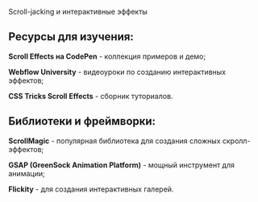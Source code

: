 Scroll-jacking и интерактивные эффекты

## Ресурсы для изучения:

<b>Scroll Effects на CodePen</b> - коллекция примеров и демо;<br>

<b>Webflow University</b> - видеоуроки по созданию интерактивных эффектов;

<b>CSS Tricks Scroll Effects</b> - сборник туториалов.

## Библиотеки и фреймворки:

<b>ScrollMagic</b> - популярная библиотека для создания сложных скролл-эффектов;<br>

<b>GSAP (GreenSock Animation Platform)</b> - мощный инструмент для анимации;<br>

<b>Flickity</b> - для создания интерактивных галерей.
